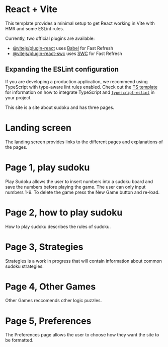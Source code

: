 # React + Vite

This template provides a minimal setup to get React working in Vite with HMR and some ESLint rules.

Currently, two official plugins are available:

- [@vitejs/plugin-react](https://github.com/vitejs/vite-plugin-react/blob/main/packages/plugin-react) uses [Babel](https://babeljs.io/) for Fast Refresh
- [@vitejs/plugin-react-swc](https://github.com/vitejs/vite-plugin-react/blob/main/packages/plugin-react-swc) uses [SWC](https://swc.rs/) for Fast Refresh

## Expanding the ESLint configuration

If you are developing a production application, we recommend using TypeScript with type-aware lint rules enabled. Check out the [TS template](https://github.com/vitejs/vite/tree/main/packages/create-vite/template-react-ts) for information on how to integrate TypeScript and [`typescript-eslint`](https://typescript-eslint.io) in your project.

This site is a site about sudoku and has three pages. 

# Landing screen
The landing screen provides links to the different pages and explanations of the pages.

# Page 1, play sudoku
Play Sudoku allows the user to insert numbers into a sudoku board and save the numbers before playing the game. The user can only input numbers 1-9. To delete the game press the New Game button and re-load.

# Page 2, how to play sudoku
How to play sudoku describes the rules of sudoku.

# Page 3, Strategies
Strategies is a work in progress that will contain information about common sudoku strategies.

# Page 4, Other Games
Other Games reccomends other logic puzzles.

# Page 5, Preferences
The Preferences page allows the user to choose how they want the site to be formatted.

